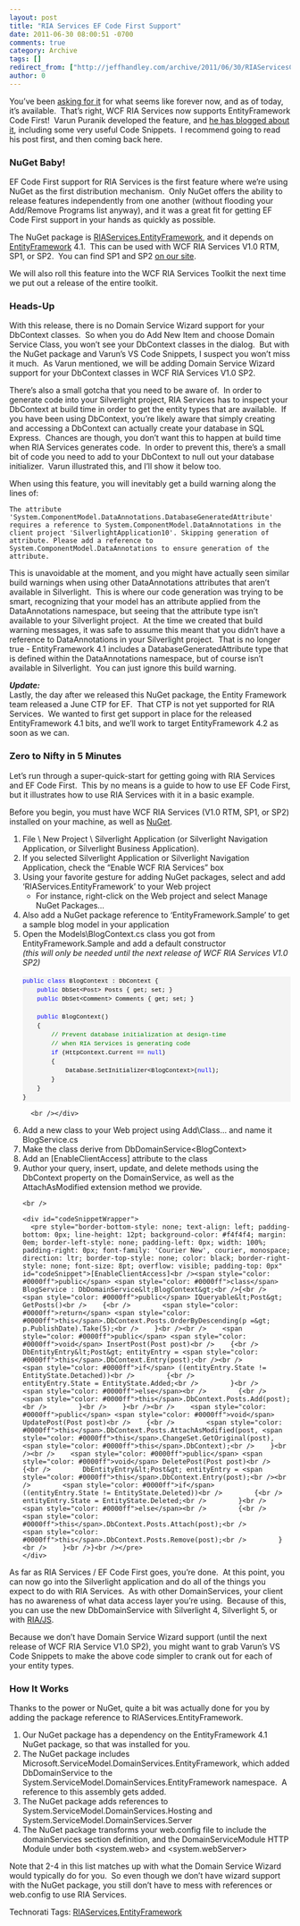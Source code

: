 ```yaml
---
layout: post
title: "RIA Services EF Code First Support"
date: 2011-06-30 08:00:51 -0700
comments: true
category: Archive
tags: []
redirect_from: ["http://jeffhandley.com/archive/2011/06/30/RIAServicesCodeFirst", "http://jeffhandley.com/archive/2011/06/30/riaservicescodefirst"]
author: 0
---
```

<!-- more -->
<p>You’ve been <a title="WCF RIA Services Wish List" href="http://dotnet.uservoice.com/forums/57026-wcf-ria-services/suggestions/1579271-ef-dbcontext-code-first-domainservicedescription" target="_blank">asking for it</a> for what seems like forever now, and as of today, it’s available.  That’s right, WCF RIA Services now supports EntityFramework Code First!  Varun Puranik developed the feature, and <a title="Varun Puranik's Blog - WCF RIA Services Support for EF 4.1 and Code-First" href="http://varunpuranik.wordpress.com/2011/06/29/wcf-ria-services-support-for-ef-4-1-and-ef-code-first/" target="_blank">he has blogged about it</a>, including some very useful Code Snippets.  I recommend going to read his post first, and then coming back here.</p>  <h3>NuGet Baby!</h3>  <p>EF Code First support for RIA Services is the first feature where we’re using NuGet as the first distribution mechanism.  Only NuGet offers the ability to release features independently from one another (without flooding your Add/Remove Programs list anyway), and it was a great fit for getting EF Code First support in your hands as quickly as possible.</p>  <p>The NuGet package is <a title="RIAServices.EntityFramework on NuGet.org" href="http://nuget.org/List/Packages/RIAServices.EntityFramework" target="_blank">RIAServices.EntityFramework</a>, and it depends on <a title="EntityFramework on NuGet.org" href="http://nuget.org/List/Packages/EntityFramework" target="_blank">EntityFramework</a> 4.1.  This can be used with WCF RIA Services V1.0 RTM, SP1, or SP2.  You can find SP1 and SP2 <a title="silverlight.net/riaservices" href="http://silverlight.net/riaservices" target="_blank">on our site</a>.</p>  <p>We will also roll this feature into the WCF RIA Services Toolkit the next time we put out a release of the entire toolkit.</p>  <h3>Heads-Up</h3>  <p>With this release, there is no Domain Service Wizard support for your DbContext classes.  So when you do Add New Item and choose Domain Service Class, you won’t see your DbContext classes in the dialog.  But with the NuGet package and Varun’s VS Code Snippets, I suspect you won’t miss it much.  As Varun mentioned, we will be adding Domain Service Wizard support for your DbContext classes in WCF RIA Services V1.0 SP2.</p>  <p>There’s also a small gotcha that you need to be aware of.  In order to generate code into your Silverlight project, RIA Services has to inspect your DbContext at build time in order to get the entity types that are available.  If you have been using DbContext, you’re likely aware that simply creating and accessing a DbContext can actually create your database in SQL Express.  Chances are though, you don’t want this to happen at build time when RIA Services generates code.  In order to prevent this, there’s a small bit of code you need to add to your DbContext to null out your database initializer.  Varun illustrated this, and I’ll show it below too.</p>  <p>When using this feature, you will inevitably get a build warning along the lines of:</p>  <p><code>The attribute 'System.ComponentModel.DataAnnotations.DatabaseGeneratedAttribute' requires a reference to System.ComponentModel.DataAnnotations in the client project 'SilverlightApplication10'. Skipping generation of attribute. Please add a reference to System.ComponentModel.DataAnnotations to ensure generation of the attribute.</code></p>  <p>This is unavoidable at the moment, and you might have actually seen similar build warnings when using other DataAnnotations attributes that aren’t available in Silverlight.  This is where our code generation was trying to be smart, recognizing that your model has an attribute applied from the DataAnnotations namespace, but seeing that the attribute type isn’t available to your Silverlight project.  At the time we created that build warning messages, it was safe to assume this meant that you didn’t have a reference to DataAnnotations in your Silverlight project.  That is no longer true - EntityFramework 4.1 includes a DatabaseGeneratedAttribute type that is defined within the DataAnnotations namespace, but of course isn’t available in Silverlight.  You can just ignore this build warning. </p>  <p><strong><em>Update:</em></strong>    <br />Lastly, the day after we released this NuGet package, the Entity Framework team released a June CTP for EF.  That CTP is not yet supported for RIA Services.  We wanted to first get support in place for the released EntityFramework 4.1 bits, and we’ll work to target EntityFramework 4.2 as soon as we can.</p>  <h3>Zero to Nifty in 5 Minutes</h3>  <p>Let’s run through a super-quick-start for getting going with RIA Services and EF Code First.  This by no means is a guide to how to use EF Code First, but it illustrates how to use RIA Services with it in a basic example.</p>  <p>Before you begin, you must have WCF RIA Services (V1.0 RTM, SP1, or SP2) installed on your machine, as well as <a title="Install NuGet" href="http://nuget.codeplex.com/" target="_blank">NuGet</a>.</p>  <ol>   <li>File \ New Project \ Silverlight Application (or Silverlight Navigation Application, or Silverlight Business Application). </li>    <li>If you selected Silverlight Application or Silverlight Navigation Application, check the “Enable WCF RIA Services” box </li>    <li>Using your favorite gesture for adding NuGet packages, select and add ‘RIAServices.EntityFramework’ to your Web project      <ul>       <li>For instance, right-click on the Web project and select Manage NuGet Packages… </li>     </ul>   </li>    <li>Also add a NuGet package reference to ‘EntityFramework.Sample’ to get a sample blog model in your application </li>    <li>Open the Models\BlogContext.cs class you got from EntityFramework.Sample and add a default constructor      <br /><em>(this will only be needed until the next release of WCF RIA Services V1.0 SP2)</em>       <br />      <br />      <div id="codeSnippetWrapper">       <pre style="border-bottom-style: none; text-align: left; padding-bottom: 0px; line-height: 12pt; background-color: #f4f4f4; margin: 0em; border-left-style: none; padding-left: 0px; width: 100%; padding-right: 0px; font-family: 'Courier New', courier, monospace; direction: ltr; border-top-style: none; color: black; border-right-style: none; font-size: 8pt; overflow: visible; padding-top: 0px" id="codeSnippet"><span style="color: #0000ff">public</span> <span style="color: #0000ff">class</span> BlogContext : DbContext {<br />    <span style="color: #0000ff">public</span> DbSet&lt;Post&gt; Posts { get; set; }<br />    <span style="color: #0000ff">public</span> DbSet&lt;Comment&gt; Comments { get; set; }<br /> <br />    <span style="color: #0000ff">public</span> BlogContext()<br />    {<br />        <span style="color: #008000">// Prevent database initialization at design-time</span><br />        <span style="color: #008000">// when RIA Services is generating code</span><br />        <span style="color: #0000ff">if</span> (HttpContext.Current == <span style="color: #0000ff">null</span>)<br />        {<br />            Database.SetInitializer&lt;BlogContext&gt;(<span style="color: #0000ff">null</span>);<br />        }<br />    }<br />}<br /></pre>

      <br /></div>
  </li>

  <li>Add a new class to your Web project using Add\Class… and name it BlogService.cs </li>

  <li>Make the class derive from DbDomainService&lt;BlogContext&gt; </li>

  <li>Add an [EnableClientAccess] attribute to the class </li>

  <li>Author your query, insert, update, and delete methods using the DbContext property on the DomainService, as well as the AttachAsModified extension method we provide.
    <br />

    <br />

    <div id="codeSnippetWrapper">
      <pre style="border-bottom-style: none; text-align: left; padding-bottom: 0px; line-height: 12pt; background-color: #f4f4f4; margin: 0em; border-left-style: none; padding-left: 0px; width: 100%; padding-right: 0px; font-family: 'Courier New', courier, monospace; direction: ltr; border-top-style: none; color: black; border-right-style: none; font-size: 8pt; overflow: visible; padding-top: 0px" id="codeSnippet">[EnableClientAccess]<br /><span style="color: #0000ff">public</span> <span style="color: #0000ff">class</span> BlogService : DbDomainService&lt;BlogContext&gt;<br />{<br />    <span style="color: #0000ff">public</span> IQueryable&lt;Post&gt; GetPosts()<br />    {<br />        <span style="color: #0000ff">return</span> <span style="color: #0000ff">this</span>.DbContext.Posts.OrderByDescending(p =&gt; p.PublishDate).Take(5);<br />    }<br /><br />    <span style="color: #0000ff">public</span> <span style="color: #0000ff">void</span> InsertPost(Post post)<br />    {<br />        DbEntityEntry&lt;Post&gt; entityEntry = <span style="color: #0000ff">this</span>.DbContext.Entry(post);<br /><br />        <span style="color: #0000ff">if</span> ((entityEntry.State != EntityState.Detached))<br />        {<br />            entityEntry.State = EntityState.Added;<br />        }<br />        <span style="color: #0000ff">else</span><br />        {<br />            <span style="color: #0000ff">this</span>.DbContext.Posts.Add(post);<br />        }<br />    }<br /><br />    <span style="color: #0000ff">public</span> <span style="color: #0000ff">void</span> UpdatePost(Post post)<br />    {<br />        <span style="color: #0000ff">this</span>.DbContext.Posts.AttachAsModified(post, <span style="color: #0000ff">this</span>.ChangeSet.GetOriginal(post), <span style="color: #0000ff">this</span>.DbContext);<br />    }<br /><br />    <span style="color: #0000ff">public</span> <span style="color: #0000ff">void</span> DeletePost(Post post)<br />    {<br />        DbEntityEntry&lt;Post&gt; entityEntry = <span style="color: #0000ff">this</span>.DbContext.Entry(post);<br /><br />        <span style="color: #0000ff">if</span> ((entityEntry.State != EntityState.Deleted))<br />        {<br />            entityEntry.State = EntityState.Deleted;<br />        }<br />        <span style="color: #0000ff">else</span><br />        {<br />            <span style="color: #0000ff">this</span>.DbContext.Posts.Attach(post);<br />            <span style="color: #0000ff">this</span>.DbContext.Posts.Remove(post);<br />        }<br />    }<br />}<br /></pre>
    </div>
  </li>
</ol>

<p>As far as RIA Services / EF Code First goes, you’re done.  At this point, you can now go into the Silverlight application and do all of the things you expect to do with RIA Services.  As with other DomainServices, your client has no awareness of what data access layer you’re using.  Because of this, you can use the new DbDomainService with Silverlight 4, Silverlight 5, or with <a href="http://jeffhandley.com/archive/2011/04/13/RIAJS-jQuery-client-for-WCF-RIA-Services.aspx" target="_blank">RIA/JS</a>.</p>

<p>Because we don’t have Domain Service Wizard support (until the next release of WCF RIA Service V1.0 SP2), you might want to grab Varun’s VS Code Snippets to make the above code simpler to crank out for each of your entity types.</p>

<h3>How It Works</h3>

<p>Thanks to the power or NuGet, quite a bit was actually done for you by adding the package reference to RIAServices.EntityFramework.</p>

<ol>
  <li>Our NuGet package has a dependency on the EntityFramework 4.1 NuGet package, so that was installed for you. </li>

  <li>The NuGet package includes Microsoft.ServiceModel.DomainServices.EntityFramework, which added DbDomainService to the System.ServiceModel.DomainServices.EntityFramework namespace.  A reference to this assembly gets added. </li>

  <li>The NuGet package adds references to System.ServiceModel.DomainServices.Hosting and System.ServiceModel.DomainServices.Server </li>

  <li>The NuGet package transforms your web.config file to include the domainServices section definition, and the DomainServiceModule HTTP Module under both &lt;system.web&gt; and &lt;system.webServer&gt; </li>
</ol>

<p>Note that 2-4 in this list matches up with what the Domain Service Wizard would typically do for you.  So even though we don’t have wizard support with the NuGet package, you still don’t have to mess with references or web.config to use RIA Services.</p>

<div style="padding-bottom: 0px; margin: 0px; padding-left: 0px; padding-right: 0px; display: inline; float: none; padding-top: 0px" id="scid:0767317B-992E-4b12-91E0-4F059A8CECA8:447c60d8-5dbd-4824-b6c5-d74edeb19458" class="wlWriterSmartContent">Technorati Tags: <a href="http://technorati.com/tags/RIAServices" rel="tag">RIAServices</a>,<a href="http://technorati.com/tags/EntityFramework" rel="tag">EntityFramework</a></div>


